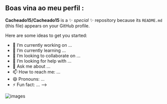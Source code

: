 ## Boas vina ao meu perfil :


**Cacheado15/Cacheado15** is a ✨ _special_ ✨ repository because its `README.md` (this file) appears on your GitHub profile.

Here are some ideas to get you started:

- 🔭 I’m currently working on ...
- 🌱 I’m currently learning ...
- 👯 I’m looking to collaborate on ...
- 🤔 I’m looking for help with ...
- 💬 Ask me about ...
- 📫 How to reach me: ...
- 😄 Pronouns: ...
- ⚡ Fun fact: ...
-->


![images](https://github.com/user-attachments/assets/2c85ba9d-8172-4d3b-aa6c-336d2050bf7d)
